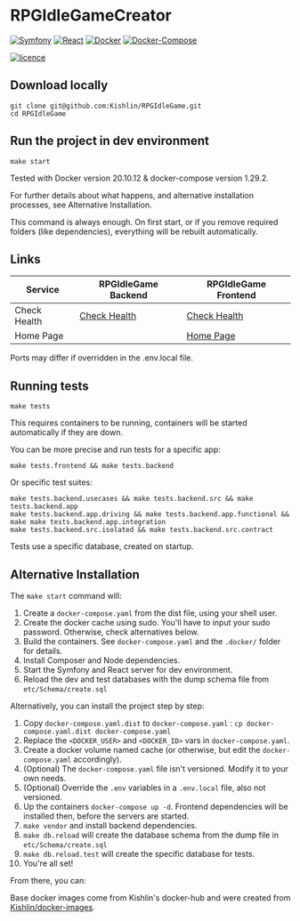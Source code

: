 # RPGIdleGameCreator

[![Symfony](https://img.shields.io/badge/Symfony-v6.0-blue.svg)](https://Symfony.com/)
[![React](https://img.shields.io/badge/React-v17.0-orange.svg)](https://symfony.com/)
[![Docker](https://img.shields.io/badge/Docker-v20.10-yellowgreen.svg)](https://Symfony.com/) 
[![Docker-Compose](https://img.shields.io/badge/DockerCompose-v1.29-blueviolet.svg)](https://symfony.com/)

[![licence](https://img.shields.io/badge/licence-MIT-green.svg)](https://github.com/Kishlin/RPGIdleGame/blob/master/LICENSE.md)

## Download locally

```shell
git clone git@github.com:Kishlin/RPGIdleGame.git
cd RPGIdleGame
```

## Run the project in dev environment

```shell
make start
```

Tested with Docker version 20.10.12 & docker-compose version 1.29.2.

For further details about what happens, and alternative installation processes, see Alternative Installation.

This command is always enough. 
On first start, or if you remove required folders (like dependencies), everything will be rebuilt automatically.

## Links

| Service      | RPGIdleGame Backend                                           | RPGIdleGame Frontend                                          |
|--------------|---------------------------------------------------------------|---------------------------------------------------------------|
| Check Health | [Check Health](http://localhost:8030/monitoring/check-health) | [Check Health](http://localhost:3000/monitoring/check-health) |
| Home Page    |                                                               | [Home Page](http://localhost:3000/)                           |

Ports may differ if overridden in the .env.local file.

## Running tests

```shell
make tests
```
This requires containers to be running, containers will be started automatically if they are down.

You can be more precise and run tests for a specific app:
```shell
make tests.frontend && make tests.backend
```
Or specific test suites:
```shell
make tests.backend.usecases && make tests.backend.src && make tests.backend.app
make tests.backend.app.driving && make tests.backend.app.functional && make make tests.backend.app.integration 
make tests.backend.src.isolated && make tests.backend.src.contract
```

Tests use a specific database, created on startup.


## Alternative Installation

The `make start` command will:
1. Create a `docker-compose.yaml` from the dist file, using your shell user.
2. Create the docker cache using sudo. You'll have to input your sudo password. Otherwise, check alternatives below.
3. Build the containers. See `docker-compose.yaml` and the `.docker/` folder for details.
4. Install Composer and Node dependencies.
5. Start the Symfony and React server for dev environment.
6. Reload the dev and test databases with the dump schema file from `etc/Schema/create.sql`

Alternatively, you can install the project step by step:
1. Copy `docker-compose.yaml.dist` to `docker-compose.yaml` : `cp docker-compose.yaml.dist docker-compose.yaml`
2. Replace the `<DOCKER_USER>` and `<DOCKER_ID>` vars in `docker-compose.yaml`.
3. Create a docker volume named cache (or otherwise, but edit the `docker-compose.yaml` accordingly).
4. (Optional) The `docker-compose.yaml` file isn't versioned. Modify it to your own needs.
5. (Optional) Override the `.env` variables in a `.env.local` file, also not versioned.
6. Up the containers `docker-compose up -d`. Frontend dependencies will be installed then, before the servers are started.
7. `make vendor` and install backend dependencies.
8. `make db.reload` will create the database schema from the dump file in `etc/Schema/create.sql`
9. `make db.reload.test` will create the specific database for tests.
10. You're all set! 

From there, you can:

Base docker images come from Kishlin's docker-hub and were created from [Kishlin/docker-images](https://github.com/Kishlin/docker-images).
